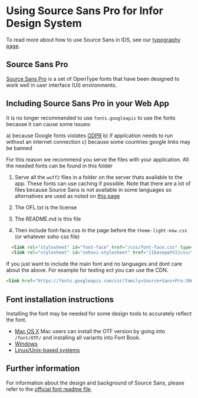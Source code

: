 # Using Source Sans Pro for Infor Design System

To read more about how to use Source Sans in IDS, see our [typography page](https://oxford.awsdev.infor.com/infor-design/enterprise/-/blob/main/src/components/typography/readme.md?ref_type=heads).

## Source Sans Pro

[Source Sans Pro](http://adobe-fonts.github.io/source-sans-pro/) is a set of OpenType fonts that have been designed to work well in user interface (UI) environments.

## Including Source Sans Pro in your Web App

It is no longer recommended to use `fonts.googleapis` to use the fonts because it can cause some issues:

a) because Google fonts violates [GDPR](https://www.cookieyes.com/documentation/google-fonts-and-gdpr/)
b) if application needs to run without an internet connection
c) because some countries google links may be banned

For this reason we recommend you serve the files with your application. All the needed fonts can be found in this folder

1. Serve all the `woff2` files in a folder on the server thats available to the app. These fonts can use caching if possible. Note that there are a lot of files because Source Sans is not available in some languages so alternatives are used as noted on [this page](https://oxford.awsdev.infor.com/infor-design/enterprise/-/blob/main/src/components/typography/_typography-new.scss?ref_type=heads#L6)

1. The OFL.txt is the license
1. The README.md is this file
1. Then include font-face.css in the page before the `theme-light-new.css` (or whatever soho css file)

```html
  <link rel="stylesheet" id="font-face" href="/css/font-face.css" type="text/css" />
  <link rel="stylesheet" id="sohoxi-stylesheet" href="{{basepath}}css/theme-new-light.css" type="text/css"/>
```

If you just want to include the main font and no languages and dont care about the above. For example for testing ect you can use the CDN.

```html
<link href="https://fonts.googleapis.com/css?family=Source+Sans+Pro:300,400,600&amp;display=swap" rel="stylesheet">
```

## Font installation instructions

Installing the font may be needed for some design tools to accurately reflect the font.

- [Mac OS X](http://support.apple.com/kb/HT2509) Mac users can install the OTF version by going into `/font/OTF/` and installing all variants into Font Book.
- [Windows](http://windows.microsoft.com/en-us/windows-vista/install-or-uninstall-fonts)
- [Linux/Unix-based systems](https://github.com/adobe-fonts/source-code-pro/issues/17#issuecomment-8967116)

## Further information

For information about the design and background of Source Sans, please refer to the [official font readme file](http://www.adobe.com/products/type/font-information/source-sans-pro-readme.html).
